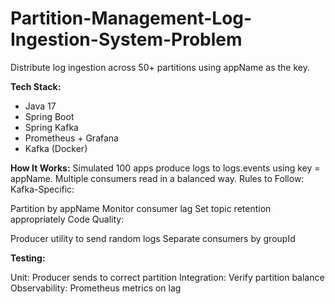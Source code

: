 # Partition-Management-Log-Ingestion-System-Problem
Distribute log ingestion across 50+ partitions using appName as the key.

**Tech Stack:**

- Java 17
- Spring Boot
- Spring Kafka
- Prometheus + Grafana
- Kafka (Docker)

**How It Works:**
Simulated 100 apps produce logs to logs.events using key = appName.
Multiple consumers read in a balanced way.
Rules to Follow:
Kafka-Specific:

Partition by appName
Monitor consumer lag
Set topic retention appropriately
Code Quality:

Producer utility to send random logs
Separate consumers by groupId

**Testing:**

Unit: Producer sends to correct partition
Integration: Verify partition balance
Observability: Prometheus metrics on lag

